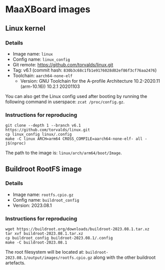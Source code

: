 <!--
     Copyright 2024, UNSW
     SPDX-License-Identifier: CC-BY-SA-4.0
-->

# MaaXBoard images

## Linux kernel

### Details
* Image name: `linux`
* Config name: `linux_config`
* Git remote: https://github.com/torvalds/linux.git
* Tag: v6.1 (commit hash: `830b3c68c1fb1e9176028d02ef86f3cf76aa2476`)
* Toolchain: `aarch64-none-elf`
    * Version: GNU Toolchain for the A-profile Architecture 10.2-2020.11 (arm-10.16)) 10.2.1 20201103

You can also get the Linux config used after booting by running the following
command in userspace: `zcat /proc/config.gz`.

### Instructions for reproducing
```
git clone --depth 1 --branch v6.1 https://github.com/torvalds/linux.git
cp linux_config linux/.config
make -C linux ARCH=arm64 CROSS_COMPILE=aarch64-none-elf- all -j$(nproc)
```

The path to the image is: `linux/arch/arm64/boot/Image`.

## Buildroot RootFS image

### Details
* Image name: `rootfs.cpio.gz`
* Config name: `buildroot_config`
* Version: 2023.08.1

### Instructions for reproducing

```
wget https://buildroot.org/downloads/buildroot-2023.08.1.tar.xz
tar xvf buildroot-2023.08.1.tar.xz
cp buildroot_config buildroot-2023.08.1/.config
make -C buildroot-2023.08.1
```

The root filesystem will be located at: `buildroot-2023.08.1/output/images/rootfs.cpio.gz` along
with the other buildroot artefacts.
